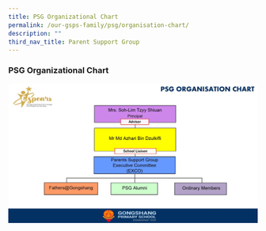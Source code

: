 ```yaml
---
title: PSG Organizational Chart
permalink: /our-gsps-family/psg/organisation-chart/
description: ""
third_nav_title: Parent Support Group
---
```

### **PSG Organizational Chart**

![](/images/psg%20org%20chart.JPG)